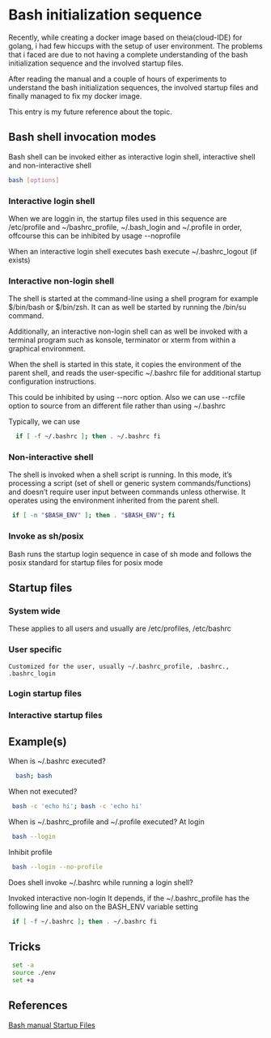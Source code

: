 # Bash initialization sequence
Recently, while creating a docker image based on theia(cloud-IDE) for golang, i had few hiccups with the setup of user environment. The problems that i faced are due to not having a complete understanding of the bash initialization sequence and the involved startup files.

After reading the manual and a couple of hours of experiments to understand the bash initialization sequences, the involved startup files and finally managed to fix my docker image.

This entry is my future reference about the topic.

## Bash shell invocation modes
Bash shell can be invoked either as interactive login shell, interactive shell and non-interactive shell

```bash
bash [options]
```

### Interactive login shell
When we are loggin in, the startup files used in this sequence are /etc/profile and ~/bashrc_profile, ~/.bash_login and ~/.profile in order, offcourse this can be inhibited by usage --noprofile

When an interactive login shell executes bash execute ~/.bashrc_logout (if exists)

### Interactive non-login shell
The shell is started at the command-line using a shell program for example $/bin/bash or $/bin/zsh. It can as well be started by running the /bin/su command.

Additionally, an interactive non-login shell can as well be invoked with a terminal program such as konsole, terminator or xterm from within a graphical environment.

When the shell is started in this state, it copies the environment of the parent shell, and reads the user-specific ~/.bashrc file for additional startup configuration instructions.

This could be inhibited by using --norc option. Also we can use --rcfile option to source from an different file rather than using ~/.bashrc

Typically,  we can use
```bash
  if [ -f ~/.bashrc ]; then . ~/.bashrc fi
```

### Non-interactive shell
The shell is invoked when a shell script is running. In this mode, it’s processing a script (set of shell or generic system commands/functions) and doesn’t require user input between commands unless otherwise. It operates using the environment inherited from the parent shell.

```bash
 if [ -n "$BASH_ENV" ]; then . "$BASH_ENV"; fi
```

### Invoke as sh/posix
Bash runs the startup login sequence in case of sh mode and follows the posix standard for startup files for posix mode

## Startup files
### System wide
   These applies to all users and usually are /etc/profiles, /etc/bashrc
### User specific
    Customized for the user, usually ~/.bashrc_profile, .bashrc., .bashrc_login

### Login startup files
### Interactive startup files

## Example(s)
When is ~/.bashrc executed?
```bash
  bash; bash
```

When not executed?
```bash
 bash -c 'echo hi'; bash -c 'echo hi'
```

When is ~/.bashrc_profile and ~/.profile executed?
At login
```bash
 bash --login
```
Inhibit profile
```bash
 bash --login --no-profile
```

Does shell invoke ~/.bashrc while running a login shell?

Invoked interactive non-login
It depends, if the ~/.bashrc_profile has the following line and also on the BASH_ENV variable setting
```bash
 if [ -f ~/.bashrc ]; then . ~/.bashrc fi
```
## Tricks
```bash
 set -a
 source ./env
 set +a
```

## References
[Bash manual Startup Files ](https://www.gnu.org/software/bash/manual/html_node/Bash-Startup-Files.html)
